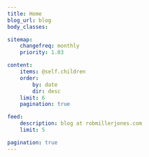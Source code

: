 ```yaml
---
title: Home
blog_url: blog
body_classes:

sitemap:
    changefreq: monthly
    priority: 1.03

content:
    items: @self.children
    order:
        by: date
        dir: desc
    limit: 6
    pagination: true

feed:
    description: blog at robmillerjones.com
    limit: 5

pagination: true
---
```



